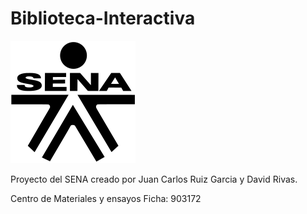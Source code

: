 # Biblioteca-Interactiva

![SENA](static/img/sena-logo.svg)

Proyecto del SENA creado por Juan Carlos Ruiz Garcia y David Rivas.

Centro de Materiales y ensayos
Ficha: 903172